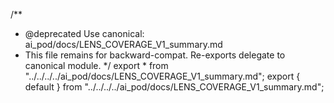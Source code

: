 /**
 * @deprecated Use canonical: ai_pod/docs/LENS_COVERAGE_V1_summary.md
 * This file remains for backward-compat. Re-exports delegate to canonical module.
 */
export * from "../../../../ai_pod/docs/LENS_COVERAGE_V1_summary.md";
export { default } from "../../../../ai_pod/docs/LENS_COVERAGE_V1_summary.md";
